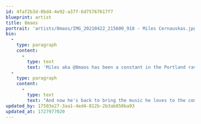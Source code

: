 ```yaml
---
id: 4faf2b3d-0bd4-4e92-a37f-6d75767617f7
blueprint: artist
title: 8maos
portrait: 'artists/8maos/IMG_20210422_215600_918 - Miles Cernauskas.jpg'
bio:
  -
    type: paragraph
    content:
      -
        type: text
        text: 'Miles aka @8maos has been a constant in the Portland rave community since 2015, lighting up dance floors from in front of and behind the decks. He may have dipped out to drive his van around the continent for a few years but his heart never left. Living in a van for 3 years naturally compelled him to live a minimal lifestyle, which just reinforced and grew his love for minimal music. Getting wrecked by some of the best DJs on the planet on his travels certainly helped ;)'
  -
    type: paragraph
    content:
      -
        type: text
        text: "And now he's back to bring the music he loves to the community he loves. Whether he's curating or DJing, 8maos gravitates towards music that pulls you in - deep, dark, groovy, textured, sensual. His joy of selecting tracks for each unique set and setting is what keeps him going and takes his mixing to the next level."
updated_by: 17503e27-3aa1-4ed4-812b-2b3ab850ba93
updated_at: 1727977020
---
```

